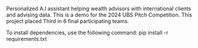 Personalized A.I assistant helping wealth advisors with international clients and advising data. This is a demo for the 2024 UBS Pitch Competition. This project placed Third in 6 final participating teams.

To install dependencies, use the following command: pip install -r requirements.txt
